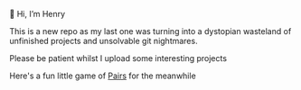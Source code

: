 👋 Hi, I’m Henry

This is a new repo as my last one was turning into a dystopian wasteland of unfinished projects and unsolvable git nightmares.

Please be patient whilst I upload some interesting projects

Here's a fun little game of [Pairs](https://snap-pwa-ae9cd.web.app/) for the meanwhile 


